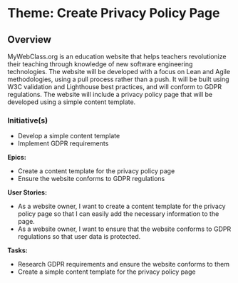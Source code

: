 # Theme: Create Privacy Policy Page

## Overview
MyWebClass.org is an education website that helps teachers revolutionize their teaching through knowledge of new software engineering technologies. The website will be developed with a focus on Lean and Agile methodologies, using a pull process rather than a push. It will be built using W3C validation and Lighthouse best practices, and will conform to GDPR regulations. The website will include a privacy policy page that will be developed using a simple content template.

### Initiative(s)

- Develop a simple content template
- Implement GDPR requirements

**Epics:**

- Create a content template for the privacy policy page
- Ensure the website conforms to GDPR regulations

**User Stories:**

- As a website owner, I want to create a content template for the privacy policy page so that I can easily add the necessary information to the page.
- As a website owner, I want to ensure that the website conforms to GDPR regulations so that user data is protected.

**Tasks:**

- Research GDPR requirements and ensure the website conforms to them
- Create a simple content template for the privacy policy page
